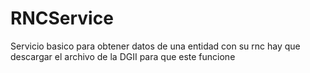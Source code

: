 # RNCService
Servicio basico para obtener datos de una entidad con su rnc
hay que descargar el archivo de la DGII para que este funcione
